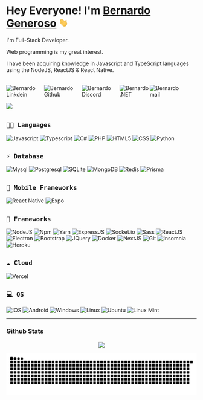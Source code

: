 # Hey Everyone! I'm [Bernardo Generoso](https://github.com/bernardogeneroso) <img src="https://raw.githubusercontent.com/bernardogeneroso/bernardogeneroso/main/assets/hi.gif" width="25px">

I'm Full-Stack Developer.

<!--
:sparkles: To know more about me, open your terminal and run the command below:

```bash
npx bernardogeneroso
```
-->
Web programming is my great interest.

I have been acquiring knowledge in Javascript and TypeScript languages using the NodeJS, ReactJS & React Native.

<br>
<a href="https://www.linkedin.com/in/bernardo-generoso-829ba81b0/">
  <img align="left" alt="Bernardo Linkdein" width="100px" src="https://img.shields.io/badge/Linkedin-0A66C2?style=for-the-badge&logo=Linkedin&logoColor=white" />
</a>
<a href="https://github.com/bernardogeneroso">
  <img align="left" alt="Bernardo Github" width="100px" src="https://img.shields.io/badge/Github-181717?style=for-the-badge&logo=Github&logoColor=white" />
</a>
<a href="#">
  <img align="left" alt="Bernardo Discord" title="Bernardo Generoso#2273" width="100px" src="https://img.shields.io/badge/Discord-7289DA?style=for-the-badge&logo=discord&logoColor=white" />
</a>
<a href="#">
  <img align="left" alt="Bernardo .NET" title="Bernardo Generoso#2273" width="80px" src="https://img.shields.io/badge/.NET-5C2D91?style=for-the-badge&logo=.net&logoColor=white" />
</a>
<a href="mailto:admin@bernardogeneroso.com">
  <img align="left" alt="Bernardo mail" width="100px" src="https://img.shields.io/badge/Gmail-EA4335?style=for-the-badge&logo=Gmail&logoColor=white" />
</a>
<br><br>

![](https://github.com/amandewatnitrr/amandewatnitrr/blob/main/header_.png)

##
<h3><b><samp>👩‍💻 Languages</samp></b></h3>

![Javascript](https://img.shields.io/badge/JavaScript-F7DF1E?style=for-the-badge&logo=javascript&logoColor=black)
![Typescript](https://img.shields.io/badge/TypeScript-007ACC?style=for-the-badge&logo=typescript&logoColor=white)
![C#](https://img.shields.io/badge/C%23-239120?style=for-the-badge&logo=c-sharp&logoColor=white)
![PHP](https://img.shields.io/badge/PHP-777BB4?style=for-the-badge&logo=php&logoColor=white)
![HTML5](https://img.shields.io/badge/HTML5-E34F26?style=for-the-badge&logo=html5&logoColor=white)
![CSS](https://img.shields.io/badge/CSS-239120?&style=for-the-badge&logo=css3&logoColor=white)
![Python](https://img.shields.io/badge/Python-FFD43B?style=for-the-badge&logo=python&logoColor=darkgreen)

##
<h3><b><samp>⚡ Database</samp></b></h3>

![Mysql](https://img.shields.io/badge/MySQL-00000F?style=for-the-badge&logo=mysql&logoColor=white)
![Postgresql](https://img.shields.io/badge/PostgreSQL-316192?style=for-the-badge&logo=postgresql&logoColor=white)
![SQLite](https://img.shields.io/badge/SQLite-07405E?style=for-the-badge&logo=sqlite&logoColor=white)
![MongoDB](https://img.shields.io/badge/MongoDB-4EA94B?style=for-the-badge&logo=mongodb&logoColor=white)
![Redis](https://img.shields.io/badge/redis-%23DD0031.svg?&style=for-the-badge&logo=redis&logoColor=white)
![Prisma](https://img.shields.io/badge/prisma-1B222D?style=for-the-badge&logo=prisma&logoColor=white)

##
<h3><b><samp>📱 Mobile Frameworks</samp></b></h3>

![React Native](https://img.shields.io/badge/React_Native-20232A?style=for-the-badge&logo=react&logoColor=61DAFB)
![Expo](https://img.shields.io/badge/Expo-1B1F23?style=for-the-badge&logo=expo&logoColor=white)

##
<h3><b><samp>🚀 Frameworks</samp></b></h3>

![NodeJS](https://img.shields.io/badge/Node.js-339933?style=for-the-badge&logo=nodedotjs&logoColor=white)
![Npm](https://img.shields.io/badge/npm-CB3837?style=for-the-badge&logo=npm&logoColor=white)
![Yarn](https://img.shields.io/badge/Yarn-2C8EBB?style=for-the-badge&logo=yarn&logoColor=white)
![ExpressJS](https://img.shields.io/badge/Express.js-000000?style=for-the-badge&logo=express&logoColor=white)
![Socket.io](https://img.shields.io/badge/Socket.io-010101?&style=for-the-badge&logo=Socket.io&logoColor=white)
![Sass](https://img.shields.io/badge/Sass-CC6699?style=for-the-badge&logo=sass&logoColor=white)
![ReactJS](https://img.shields.io/badge/React-20232A?style=for-the-badge&logo=react&logoColor=61DAFB)
![Electron](https://img.shields.io/badge/Electron-2B2E3A?style=for-the-badge&logo=electron&logoColor=9FEAF9)
![Bootstrap](https://img.shields.io/badge/Bootstrap-563D7C?style=for-the-badge&logo=bootstrap&logoColor=white)
![JQuery](https://img.shields.io/badge/jQuery-0769AD?style=for-the-badge&logo=jquery&logoColor=white)
![Docker](https://img.shields.io/badge/Docker-2CA5E0?style=for-the-badge&logo=docker&logoColor=white)
![NextJS](https://img.shields.io/badge/next.js-000000?style=for-the-badge&logo=nextdotjs&logoColor=white)
![Git](https://img.shields.io/badge/Git-F05032?style=for-the-badge&logo=git&logoColor=white)
![Insomnia](https://img.shields.io/badge/Insomnia-5849be?style=for-the-badge&logo=Insomnia&logoColor=white)
![Heroku](https://img.shields.io/badge/Heroku-430098?style=for-the-badge&logo=heroku&logoColor=white)

##
<h3><b><samp>☁ Cloud</samp></b></h3>

![Vercel](https://img.shields.io/badge/Vercel-000000?style=for-the-badge&logo=vercel&logoColor=white)


##
<h3><b><samp>💻 OS</samp></b></h3>

![IOS](https://img.shields.io/badge/iOS-000000?style=for-the-badge&logo=ios&logoColor=white)
![Android](https://img.shields.io/badge/Android-3DDC84?style=for-the-badge&logo=android&logoColor=white)
![Windows](https://img.shields.io/badge/Windows-0078D6?style=for-the-badge&logo=windows&logoColor=white)
![Linux](https://img.shields.io/badge/Linux-FCC624?style=for-the-badge&logo=linux&logoColor=black)
![Ubuntu](https://img.shields.io/badge/Ubuntu-E95420?style=for-the-badge&logo=ubuntu&logoColor=white)
![Linux Mint](https://img.shields.io/badge/Linux_Mint-87CF3E?style=for-the-badge&logo=linux-mint&logoColor=white)


---

### Github Stats

<p align="center">
  <a href="https://github.com/bernardogeneroso"><span>
    <img align="center" src="https://github-profile-summary-cards.vercel.app/api/cards/profile-details?username=bernardogeneroso&theme=dracula" />
    </span></a>
</p>

![Snake animation](https://github.com/bernardogeneroso/bernardogeneroso/blob/output/github-contribution-grid-snake.svg)
